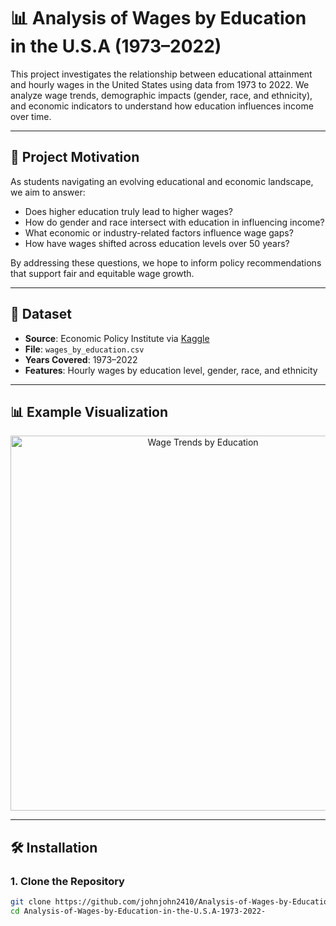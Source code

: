 # 📊 Analysis of Wages by Education in the U.S.A (1973–2022)

This project investigates the relationship between educational attainment and hourly wages in the United States using data from 1973 to 2022. We analyze wage trends, demographic impacts (gender, race, and ethnicity), and economic indicators to understand how education influences income over time.

---

## 📌 Project Motivation

As students navigating an evolving educational and economic landscape, we aim to answer:

- Does higher education truly lead to higher wages?
- How do gender and race intersect with education in influencing income?
- What economic or industry-related factors influence wage gaps?
- How have wages shifted across education levels over 50 years?

By addressing these questions, we hope to inform policy recommendations that support fair and equitable wage growth.

---

## 🧾 Dataset

- **Source**: Economic Policy Institute via [Kaggle](https://www.kaggle.com/datasets/asaniczka/wages-by-education-in-the-usa-1973-2022)
- **File**: `wages_by_education.csv`
- **Years Covered**: 1973–2022
- **Features**: Hourly wages by education level, gender, race, and ethnicity

---

## 📊 Example Visualization

<p align="center">
  <img src="assets/wage_trends_by_education.png" alt="Wage Trends by Education" width="600"/>
</p>

---

## 🛠️ Installation

### 1. Clone the Repository

```bash
git clone https://github.com/johnjohn2410/Analysis-of-Wages-by-Education-in-the-U.S.A-1973-2022-.git
cd Analysis-of-Wages-by-Education-in-the-U.S.A-1973-2022-
